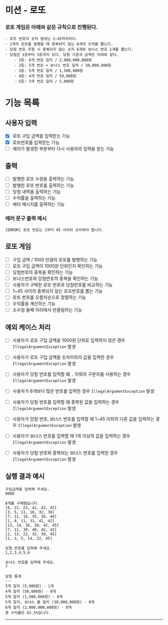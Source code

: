 # 미션 - 로또 
### 로또 게임은 아래와 같은 규칙으로 진행된다.
```
- 로또 번호의 숫자 범위는 1~45까지이다.
- 1개의 로또를 발행할 때 중복되지 않는 6개의 숫자를 뽑는다.
- 당첨 번호 추첨 시 중복되지 않는 숫자 6개와 보너스 번호 1개를 뽑는다.
- 당첨은 1등부터 5등까지 있다. 당첨 기준과 금액은 아래와 같다.
    - 1등: 6개 번호 일치 / 2,000,000,000원
    - 2등: 5개 번호 + 보너스 번호 일치 / 30,000,000원
    - 3등: 5개 번호 일치 / 1,500,000원
    - 4등: 4개 번호 일치 / 50,000원
    - 5등: 3개 번호 일치 / 5,000원
```
# 기능 목록

## 사용자 입력
- [x] 로또 구입 금액을 입력받는 기능
- [x] 로또번호를 입력받는 기능
- [ ] 에러가 발생한 부분부터 다시 사용자의 입력을 받는 기능

## 출력
- [ ] 발행한 로또 수량을 출력하는 기능
- [ ] 발행한 로또 번호를 출력하는 기능
- [ ] 당첨 내역을 출력하는 기능
- [ ] 수익률을 출력하는 기능
- [ ] 에러 메시지를 출력하는 기능

### 에러 문구 출력 예시
```
[ERROR] 로또 번호는 1부터 45 사이의 숫자여야 합니다. 
```

## 로또 게임

- [ ] 구입 금액 / 1000 만큼의 로또를 발행하는 기능
- [ ] 로또 구입 금액이 1000원 단위인지 확인하는 기능
- [ ] 당첨번호의 중복을 확인하는 기능
- [ ] 보너스번호와 당첨번호의 중복을 확인하는 기능
- [ ] 사용자가 구매한 로또 번호와 당첨번호를 비교하는 기능
- [ ] 1~45 사이의 중복되지 않는 로또번호를 뽑는 기능
- [ ] 로또 번호를 오름차순으로 정렬하는 기능
- [ ] 수익률을 계산하는 기능
- [ ] 소수점 둘째 자리에서 반올림하는 기능

## 예외 케이스 처리
- [ ] 사용자가 로또 구입 금액을 1000원 단위로 입력하지 않은 경우 `IllegalArgumentException` 발생
- [ ] 사용자가 로또 구입 금액을 숫자이외의 값을 입력한 경우 `IllegalArgumentException` 발생
- [ ] 사용자가 당첨 번호를 입력할 떄 `,` 이외의 구분자를 사용하는 경우 `IllegalArgumentException` 발생
- [ ] 사용자가 6개보다 많은 번호를 입력한 경우 `IllegalArgumentException` 발생
- [ ] 사용자가 당첨 번호를 입력할 떄 중복된 값을 입력하는 경우 `IllegalArgumentException` 발생
- [ ] 사용자가 당첨 번호, 보너스 번호를 입력할 때 1~45 이외의 다른 값을 입력하는 경우 `IllegalArgumentException` 발생
- [ ] 사용자가 보너스 번호를 입력할 때 1개 이상의 값을 입력하는 경우 `IllegalArgumentException` 발생
- [ ] 사용자가 당첨 번호와 중복되는 보너스 번호를 입력한 경우 `IllegalArgumentException` 발생


## 실행 결과 예시

```
구입금액을 입력해 주세요.
8000

8개를 구매했습니다.
[8, 21, 23, 41, 42, 43] 
[3, 5, 11, 16, 32, 38] 
[7, 11, 16, 35, 36, 44] 
[1, 8, 11, 31, 41, 42] 
[13, 14, 16, 38, 42, 45] 
[7, 11, 30, 40, 42, 43] 
[2, 13, 22, 32, 38, 45] 
[1, 3, 5, 14, 22, 45]

당첨 번호를 입력해 주세요.
1,2,3,4,5,6

보너스 번호를 입력해 주세요.
7

당첨 통계
---
3개 일치 (5,000원) - 1개
4개 일치 (50,000원) - 0개
5개 일치 (1,500,000원) - 0개
5개 일치, 보너스 볼 일치 (30,000,000원) - 0개
6개 일치 (2,000,000,000원) - 0개
총 수익률은 62.5%입니다.
```

---


